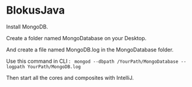 # BlokusJava
  
Install MongoDB.
  
Create a folder named MongoDatabase on your Desktop.

And create a file named MongoDB.log in the MongoDatabase folder.
  
Use this command in CLI :
  ``` mongod --dbpath /YourPath/MongoDatabase --logpath YourPath/MongoDB.log```

Then start all the cores and composites with IntelliJ.
